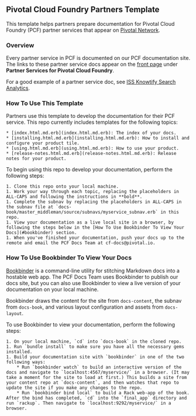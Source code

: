 ## Pivotal Cloud Foundry Partners Template

This template helps partners prepare documentation for Pivotal Cloud Foundry (PCF) partner services that appear on [Pivotal Network](https://network.pivotal.io/). 

### <a id='overview'></a>Overview

Every partner service in PCF is documented on our PCF documentation site. The links to these partner service docs appear on the [front page](http://docs.pivotal.io) under **Partner Services for Pivotal Cloud Foundry**.

For a good example of a partner service doc, see [ISS Knowtify Search Analytics](http://docs.pivotal.io/knowtify/index.html).

### <a id='template'></a>How To Use This Template

Partners use this template to develop the documentation for their PCF service. This repo currently includes templates for the following topics:

	* [index.html.md.erb](index.html.md.erb): The index of your docs.
	* [installing.html.md.erb](installing.html.md.erb): How to install and configure your product tile.
	* [using.html.md.erb](using.html.md.erb): How to use your product.
	* [release-notes.html.md.erb](release-notes.html.md.erb): Release notes for your product.

To begin using this repo to develop your documentation, perform the following steps:

	1. Clone this repo onto your local machine.
	1. Work your way through each topic, replacing the placeholders in ALL-CAPS and following the instructions in **bold**. 
	1. Complete the subnav by replacing the placeholders in ALL-CAPS in the subnav file at `docs-book/master_middleman/source/subnavs/myservice_subnav.erb` in this repo.
	1. View your documentation as a live local site in a browser, by following the steps below in the [How To Use Bookbinder To View Your Docs](#bookbinder) section.
	1. When you've finished your documentation, push your docs up to the remote and email the PCF Docs Team at cf-docs@pivotal.io.

### <a id='bookbinder'></a>How To Use Bookbinder To View Your Docs

[Bookbinder](https://github.com/pivotal-cf/bookbinder/blob/master/README.md) is a command-line utility for stitching Markdown docs into a hostable web app. The PCF Docs Team uses Bookbinder to publish our docs site, but you can also use Bookbinder to view a live version of your documentation on your local machine.

Bookbinder draws the content for the site from `docs-content`, the subnav from `docs-book`, and various layout configuration and assets from `docs-layout`.

To use Bookbinder to view your documentation, perform the following steps:

	1. On your local machine, `cd` into `docs-book` in the cloned repo.
	1. Run `bundle install` to make sure you have all the necessary gems installed.
	1. Build your documentation site with `bookbinder` in one of the two following ways:
		* Run `bookbinder watch` to build an interactive version of the docs and navigate to `localhost:4567/myservice/` in a browser. (It may take a moment for the site to load at first.) This builds a site from your content repo at `docs-content`, and then watches that repo to update the site if you make any changes to the repo.
		* Run `bookbinder bind local` to build a Rack web-app of the book. After the bind has completed, `cd` into the `final_app` directory and run `rackup`. Then navigate to `localhost:9292/myservice/` in a browser.